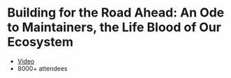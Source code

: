 # Building for the Road Ahead: An Ode to Maintainers, the Life Blood of Our Ecosystem

* [Video](https://youtu.be/DWFzChxXXrU?t=469)
* 8000+ attendees
